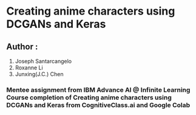 # Creating anime characters using DCGANs and Keras
## Author : 
1. Joseph Santarcangelo
2. Roxanne Li
3. Junxing(J.C.) Chen
### Mentee assignment from IBM Advance AI @ Infinite Learning Course completion of Creating anime characters using DCGANs and Keras from CognitiveClass.ai and Google Colab

